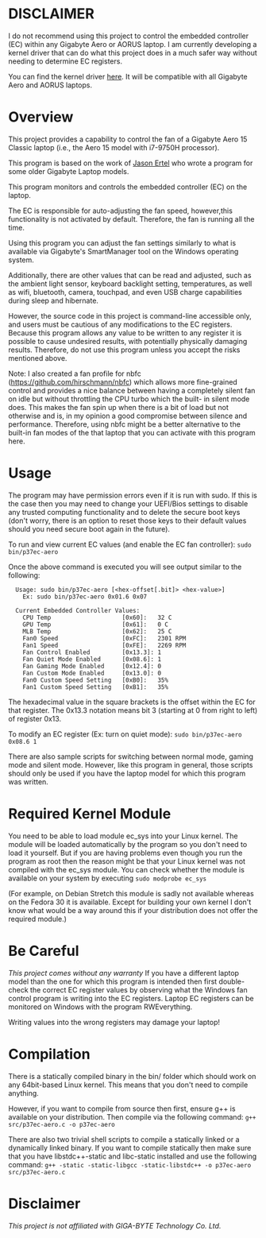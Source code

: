 # DISCLAIMER
I do not recommend using this project to control the embedded controller (EC) within any
Gigabyte Aero or AORUS laptop. I am currently developing a kernel driver that can do
what this project does in a much safer way without needing to determine EC registers.

You can find the kernel driver [here](https://github.com/tangalbert919/gigabyte-laptop-wmi).
It will be compatible with all Gigabyte Aero and AORUS laptops.

# Overview
This project provides a capability to control the fan of a Gigabyte Aero 15 Classic laptop
(i.e., the Aero 15 model with i7-9750H processor).

This program is based on the work of [Jason Ertel](https://github.com/jertel/p37-ec) 
who wrote a program for some older Gigabyte Laptop models.

This program monitors and controls the embedded controller (EC) on the laptop.

The EC is responsible for auto-adjusting the fan speed, however,this functionality 
is not activated by default. Therefore, the fan is running all the time.

Using this program you can adjust the fan settings similarly to what is available 
via Gigabyte's SmartManager tool on the Windows operating system.

Additionally, there are other values that can be read and adjusted, such as the
ambient light sensor, keyboard backlight setting, temperatures, as well as wifi,
bluetooth, camera, touchpad, and even USB charge capabilities during sleep and
hibernate.

However, the source code in this project is command-line accessible only, and users
must be cautious of any modifications to the EC registers. Because this program
allows any value to be written to any register it is possible to cause undesired
results, with potentially physically damaging results. Therefore, do not use this
program unless you accept the risks mentioned above.

Note: I also created a fan profile for nbfc (https://github.com/hirschmann/nbfc)
which allows more fine-grained control and provides a nice balance between having
a completely silent fan on idle but without throttling the CPU turbo which the built-
in silent mode does. This makes the fan spin up when there is a bit of load but
not otherwise and is, in my opinion a good compromise between silence and performance.
Therefore, using nbfc might be a better alternative to the built-in fan modes of the 
that laptop that you can activate with this program here.

# Usage
The program may have permission errors even if it is run with sudo.
If this is the case then you may need to change your UEFI/Bios settings to
disable any trusted computing functionality and to delete the secure boot
keys (don't worry, there is an option to reset those keys to their default
values should you need secure boot again in the future).

To run and view current EC values (and enable the EC fan controller):
`sudo bin/p37ec-aero`

Once the above command is executed you will see output similar to the following:
```
  Usage: sudo bin/p37ec-aero [<hex-offset[.bit]> <hex-value>]
    Ex: sudo bin/p37ec-aero 0x01.6 0x07

  Current Embedded Controller Values:
    CPU Temp                    [0x60]:   32 C
    GPU Temp                    [0x61]:   0 C
    MLB Temp                    [0x62]:   25 C
    Fan0 Speed                  [0xFC]:   2301 RPM
    Fan1 Speed                  [0xFE]:   2269 RPM
    Fan Control Enabled         [0x13.3]: 1
    Fan Quiet Mode Enabled      [0x08.6]: 1
    Fan Gaming Mode Enabled     [0x12.4]: 0
    Fan Custom Mode Enabled     [0x13.0]: 0
    Fan0 Custom Speed Setting   [0xB0]:   35%
    Fan1 Custom Speed Setting   [0xB1]:   35%
```
The hexadecimal value in the square brackets is the offset within the EC for that 
register. The 0x13.3 notation means bit 3 (starting at 0 from right to left) of 
register 0x13.

To modify an EC register (Ex: turn on quiet mode):
`sudo bin/p37ec-aero 0x08.6 1`

There are also sample scripts for switching between normal mode, gaming mode
and silent mode. However, like this program in general, those scripts should only 
be used if you have the laptop model for which this program was written.


# Required Kernel Module
You need to be able to load module ec_sys into your Linux kernel.
The module will be loaded automatically by the program so you don't need to 
load it yourself. But if you are having problems even though you run the
program as root then the reason might be that your Linux kernel was not compiled 
with the ec_sys module. You can check whether the module is available on your system
by executing `sudo modprobe ec_sys`

(For example, on Debian Stretch this module is sadly not available whereas on the
Fedora 30 it is available. Except for building your own kernel I don't know
what would be a way around this if your distribution does not offer the required
module.)


# Be Careful
*This project comes without any warranty*
If you have a different laptop model than the one for which this program is 
intended then first double-check the correct EC register values by observing 
what the Windows fan control program is writing into the EC registers. 
Laptop EC registers can be monitored on Windows with the program
RWEverything.

Writing values into the wrong registers may damage your laptop!


# Compilation
There is a statically compiled binary in the bin/ folder which should work
on any 64bit-based Linux kernel. This means that you don't need to compile
anything.

However,  if you want to compile from source then first, ensure g++ is 
available on your distribution. Then compile via the following command:
`g++ src/p37ec-aero.c -o p37ec-aero`

There are also two trivial shell scripts to compile a statically linked
or a dynamically linked binary.
If you want to compile statically then make sure that you have
libstdc++-static and libc-static installed and use the following command:
`g++ -static -static-libgcc -static-libstdc++ -o p37ec-aero src/p37ec-aero.c`


# Disclaimer
*This project is not affiliated with GIGA-BYTE Technology Co. Ltd.*
